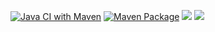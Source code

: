 [![Java CI with Maven](https://github.com/Kwaziis/Tp1_Progra_Objet_API_Outillage/actions/workflows/maven.yml/badge.svg)](https://github.com/Kwaziis/Tp1_Progra_Objet_API_Outillage/actions/workflows/maven.yml)
[![Maven Package](https://github.com/Kwaziis/Tp1_Progra_Objet_API_Outillage/actions/workflows/maven-publish.yml/badge.svg)](https://github.com/Kwaziis/Tp1_Progra_Objet_API_Outillage/actions/workflows/maven-publish.yml)
<a href="https://codeclimate.com/github/Kwaziis/Tp1_Progra_Objet_API_Outillage/maintainability"><img src="https://api.codeclimate.com/v1/badges/69826256cdb122c09262/maintainability" /></a>
<a href="https://codeclimate.com/github/Kwaziis/Tp1_Progra_Objet_API_Outillage/test_coverage"><img src="https://api.codeclimate.com/v1/badges/69826256cdb122c09262/test_coverage" /></a>
